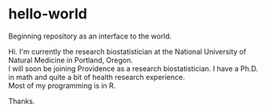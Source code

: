 # hello-world
Beginning repository as an interface to the world.

Hi.  I'm currently the research biostatistician at the National University of Natural Medicine in Portland, Oregon.  
I will soon be joining Providence as a research biostatistician.
I have a Ph.D. in math and quite a bit of health research experience.  
Most of my programming is in R.

Thanks.
